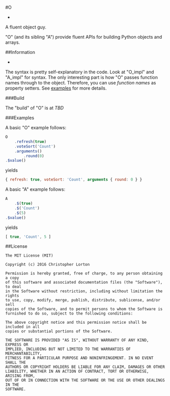 #O

-

A fluent object guy.

"O" (and its sibling "A") provide fluent APIs for building Python objects and arrays.

##Information

-

The syntax is pretty self-explanatory in the code. Look at "O_impl" and "A_impl" for syntax. The only interesting part is how "O" passes function names through to the object. Therefore, you can use _function names_ as property setters. See [examples](#examples) for more details.

###Build

The "build" of "O" is at _TBD_

###Examples

A basic "O" example follows:

```javascript
O
    .refresh(true)
    .voteSort('Count')
    .arguments()
        .round(0)
.$value()
```
yields
```javascript
{ refresh: true, voteSort: 'Count', arguments { round: 0 } }
```

A basic "A" example follows:
```javascript
A
    .$(true)
    .$('Count')
    .$(5)
.$value()
```
yields
```javascript
[ true, 'Count', 5 ]
```
##License

```
The MIT License (MIT)

Copyright (c) 2016 Christopher Lorton

Permission is hereby granted, free of charge, to any person obtaining a copy
of this software and associated documentation files (the "Software"), to deal
in the Software without restriction, including without limitation the rights
to use, copy, modify, merge, publish, distribute, sublicense, and/or sell
copies of the Software, and to permit persons to whom the Software is
furnished to do so, subject to the following conditions:

The above copyright notice and this permission notice shall be included in all
copies or substantial portions of the Software.

THE SOFTWARE IS PROVIDED "AS IS", WITHOUT WARRANTY OF ANY KIND, EXPRESS OR
IMPLIED, INCLUDING BUT NOT LIMITED TO THE WARRANTIES OF MERCHANTABILITY,
FITNESS FOR A PARTICULAR PURPOSE AND NONINFRINGEMENT. IN NO EVENT SHALL THE
AUTHORS OR COPYRIGHT HOLDERS BE LIABLE FOR ANY CLAIM, DAMAGES OR OTHER
LIABILITY, WHETHER IN AN ACTION OF CONTRACT, TORT OR OTHERWISE, ARISING FROM,
OUT OF OR IN CONNECTION WITH THE SOFTWARE OR THE USE OR OTHER DEALINGS IN THE
SOFTWARE.
```